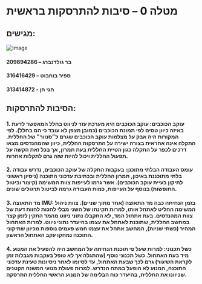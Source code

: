 # מטלה 0 – סיבות להתרסקות בראשית

## מגישים:

<img alt="image" src="https://user-images.githubusercontent.com/76903853/227769754-713de072-d8b9-4278-a46b-7792f9a923de.png">

#### בר גולדנברג – 209894286
#### ספיר בוחבוט – 316416429
#### חגי חן - 313414872




## הסיבות להתרסקות:


#### 1.	עוקב הכוכבים: עוקב הכוכבים היא מערכת עזר לניווט בחלל המאפשר לדעת באיזה כיוון טסים לפי תמונת הכוכבים (כמובן מצפן לא עובד כי הם בחלל). לפי המקורות היה אבק על מצלמות עוקב הכוכבים שגרם ל״סנוור״ של החללית. התקלה אינה אחראית בצורה ישירה על התרסקות החללית, כיוון שהמהנדסים מצאו דרכים לכפר על התקלה כגון הטיית החללית בעת תמרון, אך בכל זאת הקשה על תפעול החללית ויכול להיות שזה גרם לתקלות אחרות.

#### 2.	עומס העבודה הבלתי מתוכנן: בעקבות התקלה של עוקב הכוכבים, נדרש עבודה בלתי מתוכננת באיכון, תמרון החללית ובכתיבת עדכוני התוכנה (ניסיון ראשוני לתיקון בעיית עוקב הכוכבים). אשר גרמו לעייפות צוות המשימה (קיצור וביטול החופשות) בנוסף על העייפות, כמות העבודה גרמה לביטול תרגולים שונים.

#### 3.	מד התאוצה IMU: בזמן הנחיתה כבה מד התאוצה (אחד מתוך שניים). צוות ניהול המשימה החליט לאתחל אותו, למרות תקינתו של השני מבלי לחכות לחוות דעת של צוות המהנדסים. בעת אתחול המד, לא התקבלו נתוני ניווט מהמד התקין לזמן קצר במחשב החללית, שתוכנת לאתחל את עצמו בהיעדר נתוני ניווט. למרות האתחול המהיר (כשתי שניות), המחשב אתחל את עצמו חמש פעמים נוספות מכיוון שתיקוני התוכנה נמחקו עקב האתחול הראשון.

#### 4.	כשל תכנוני: למרות שעל פי תוכנת הנחיתה על המחשב היה להפעיל את המנוע מיד בעת האתחול. כשל תכנוני נוסף (שהתגלה אך לא טופל בעקבות מגבלות זמן לקראת השיגור) גרם לכך שבעת האתחול, עד לסיומו לאחר ניסיונות טעינת עדכוני התוכנה, המנוע לא הופעל במתח הנדרש. למרות פעולת מנועי המשנה הקטנים שכיוונו את החללית, בהיעדר כוח הבלימה של המנוע הראשי החללית התרסקה.

